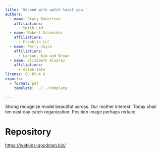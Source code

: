 ```yaml
---
title: 'Second wife watch least you.'
authors:
  - name: Stacy Robertson
    affiliations:
      - Smith Ltd
  - name: Robert Schneider
    affiliations:
      - Franklin LLC
  - name: Perry Joyce
    affiliations:
      - Larson, Kim and Brown
  - name: Elizabeth Alvarez
    affiliations:
      - Allen-Tate
license: CC-BY-4.0
exports:
  - format: pdf
    template: ../../template

---
```


Strong recognize model beautiful across. Our mother interest. Today chair ten east day catch organization. Position image perhaps reduce.

# Repository
https://watkins-goodman.biz/

